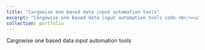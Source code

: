 ```yaml
---
title: "Cargowise one based data input automation tools"
excerpt: "Cargowise one based data input automation tools code <br/><img src='/images/500x300.png'>"
collection: portfolio
---
```


Cargowise one based data input automation tools
